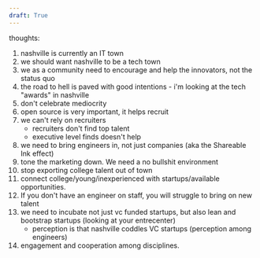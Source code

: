 ```yaml
---
draft: True
---
```

thoughts:
1. nashville is currently an IT town
2. we should want nashville to be a tech town
3. we as a community need to encourage and help the innovators, not the status quo
4. the road to hell is paved with good intentions -  i'm looking at the tech "awards" in nashville
5. don't celebrate mediocrity
6. open source is very important, it helps recruit
7. we can't rely on recruiters
    - recruiters don't find top talent
    - executive level finds doesn't help
8. we need to bring engineers in, not just companies (aka the Shareable Ink effect)
9. tone the marketing down. We need a no bullshit environment
10. stop exporting college talent out of town
11. connect college/young/inexperienced with startups/available opportunities.
12. If you don't have an engineer on staff, you will struggle to bring on new talent
13. we need to incubate not just vc funded startups, but also lean and bootstrap startups (looking at your entrecenter)
    - perception is that nashville coddles VC startups (perception among engineers)
14. engagement and cooperation among disciplines.
